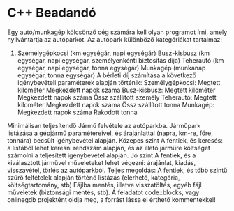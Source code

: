 # C++ Beadandó

Egy autó/munkagép kölcsönző cég számára kell olyan programot írni, amely nyilvántartja az autóparkot.
Az autópark különböző kategóriákat tartalmaz:
1. Személygépkocsi (km egységár, napi egységár)
Busz-kisbusz (km egységár, napi egységár, személyenkénti biztosítás díja)
Teherautó (km egységár, napi egységár, tonna egységár)
Munkagép (munkanap egységár, tonna egységár)
A bérleti díj számítása a következő igénybevételi paraméterek alapján történik:
Személygépkocsi: 
Megtett kilométer
Megkezdett napok száma
Busz-kisbusz:
Megtett kilométer
Megkezdett napok száma
Össz szállított személy
Teherautó:
Megtett kilométer
Megkezdett napok száma
Össz szállított tonna
Munkagép:
Megkezdett napok száma
Rakodott tonna

Minimálisan teljesítendő
Jármű felvétele az autóparkba.
Járműpark listázása a gépjármű paramétereivel, és árajánlattal (napra, km-re, főre, tonnára) becsült igénybevétel alapján.
Közepes szint
A fentiek, és keresés: a listából lehet keresni rendszám alapján, és az illető járműre költséget számolni a teljesített igénybevétel alapján.
Jó szint
A fentiek, és a kiválasztott járművel műveleteket lehet végezni: árajánlat, kiadás, visszavétel, törlés az autóparkból. 
Teljes megoldás:
A fentiek, és több szintű szűrő feltételek alapján történő listázás (elérhető, kategória, költségtartomány, stb)
Fájlba mentés, illetve visszatöltés, egyéb fájl műveletek (biztonsági mentés, stb).
A feladatot code::blocks, vagy onlinegdb projektént oldja meg, a forrást lássa el érthető kommentekkel!
